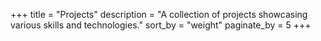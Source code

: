 +++
title = "Projects"
description = "A collection of projects showcasing various skills and technologies."
sort_by = "weight"
paginate_by = 5
+++

<!-- <p style="text-align: center; width: 100%; margin: 0 auto; padding: 20px; font-size: 1.2em; color: #FFB86C;"> -->
<!-- This page is still under construction. -->
<!-- </p> -->
